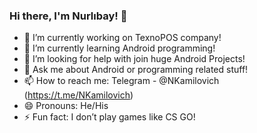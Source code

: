 ### Hi there, I'm Nurlıbay! 👋

- 🔭 I’m currently working on TexnoPOS company!
- 🌱 I’m currently learning Android programming! 
- 🤔 I’m looking for help with join huge Android Projects!
- 💬 Ask me about Android or programming related stuff!
- 📫 How to reach me: Telegram - @NKamilovich (https://t.me/NKamilovich)
- 😄 Pronouns: He/His
- ⚡ Fun fact: I don’t play games like CS GO!
